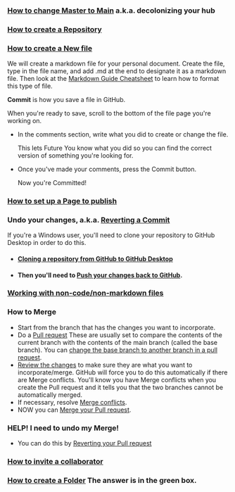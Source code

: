 ### [How to change Master to Main](https://github.com/github/renaming) a.k.a. decolonizing your hub

### [How to create a Repository](https://docs.github.com/en/get-started/quickstart/create-a-repo#create-a-repository)

### [How to create a New file](https://docs.github.com/en/repositories/working-with-files/managing-files/creating-new-files)

We will create a markdown file for your personal document. Create the file, type in the file name, and add .md at the end to designate it as a markdown file. Then look at the [Markdown Guide Cheatsheet](https://www.markdownguide.org/cheat-sheet/) to learn how to format this type of file.

**Commit** is how you save a file in GitHub.

When you're ready to save, scroll to the bottom of the file page you're working on. 
- In the comments section, write what you did to create or change the file. 

   This lets Future You know what you did so you can find the correct version of something you're looking for. 

- Once you've made your comments, press the Commit button. 

   Now you're Committed!
   
### [How to set up a Page to publish](https://docs.github.com/en/pages/getting-started-with-github-pages/configuring-a-publishing-source-for-your-github-pages-site#choosing-a-publishing-source)
 
### Undo your changes, a.k.a. [Reverting a Commit](https://docs.github.com/en/desktop/contributing-and-collaborating-using-github-desktop/managing-commits/reverting-a-commit)

If you're a Windows user, you'll need to clone your repository to GitHub Desktop in order to do this. 

- #### [Cloning a repository from GitHub to GitHub Desktop](https://docs.github.com/en/desktop/contributing-and-collaborating-using-github-desktop/adding-and-cloning-repositories/cloning-a-repository-from-github-to-github-desktop)
- #### Then you'll need to [Push your changes back to GitHub](https://docs.github.com/en/desktop/contributing-and-collaborating-using-github-desktop/making-changes-in-a-branch/pushing-changes-to-github).

### [Working with non-code/non-markdown files](https://docs.github.com/en/repositories/working-with-files/using-files/working-with-non-code-files)

### How to Merge 
- Start from the branch that has the changes you want to incorporate.
- Do a [Pull request](https://docs.github.com/en/github/collaborating-with-pull-requests/proposing-changes-to-your-work-with-pull-requests/creating-a-pull-request) These are usually set to compare the contents of the current branch with the contents of the main branch (called the base branch). You can [change the base branch to another branch in a pull request](https://docs.github.com/en/github/collaborating-with-pull-requests/proposing-changes-to-your-work-with-pull-requests/changing-the-base-branch-of-a-pull-request).
- [Review the changes](https://docs.github.com/en/github/collaborating-with-pull-requests/reviewing-changes-in-pull-requests/reviewing-proposed-changes-in-a-pull-request) to make sure they are what you want to incorporate/merge. GitHub will force you to do this automatically if there are Merge conflicts. You'll know you have Merge conflicts when you create the Pull request and it tells you that the two branches cannot be automatically merged.
- If necessary, resolve [Merge conflicts](https://docs.github.com/en/github/collaborating-with-pull-requests/addressing-merge-conflicts/resolving-a-merge-conflict-on-github).
- NOW you can [Merge your Pull request](https://docs.github.com/en/github/collaborating-with-pull-requests/incorporating-changes-from-a-pull-request/merging-a-pull-request#merging-a-pull-request).

### HELP! I need to undo my Merge! 
- You can do this by [Reverting your Pull request](https://docs.github.com/en/github/collaborating-with-pull-requests/incorporating-changes-from-a-pull-request/reverting-a-pull-request)

### [How to invite a collaborator](https://docs.github.com/en/account-and-profile/setting-up-and-managing-your-github-user-account/managing-access-to-your-personal-repositories/inviting-collaborators-to-a-personal-repository)

### [How to create a Folder](https://github.community/t/add-a-folder/2304) The answer is in the green box.
